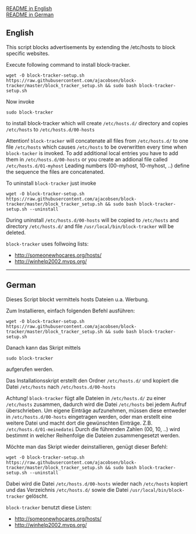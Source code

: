 <a href="#english">README in English</a><br/>
<a href="#german">README in German</a>

<a name="english"></a>
## English
This script blocks advertisements by extending the /etc/hosts to block specific websites.

Execute following command to install block-tracker.
```
wget -O block-tracker-setup.sh https://raw.githubusercontent.com/ajacobsen/block-tracker/master/block_tracker_setup.sh && sudo bash block-tracker-setup.sh
```

Now invoke 
```
sudo block-tracker 
```
to install block-tracker which will create `/etc/hosts.d/` directory and 
copies `/etc/hosts` to `/etc/hosts.d/00-hosts`

Attention! `block-tracker` will concatenate all files from `/etc/hosts.d/` to one file `/etc/hosts`
which causes `/etc/hosts` to be overwritten every time when `block-tacker` is invoked.
To add additional local entries you have to add them in `/etc/hosts.d/00-hosts`
or you create an addional file called `/etc/hosts.d/01-myhost`
Leading numbers (00-myhost, 10-myhost, ..) define the sequence the files are concatenated.

To uninstall `block-tracker` just invoke
```
wget -O block-tracker-setup.sh https://raw.githubusercontent.com/ajacobsen/block-tracker/master/block_tracker_setup.sh && sudo bash block-tracker-setup.sh --uninstall
```
During uninstall `/etc/hosts.d/00-hosts` will be copied to `/etc/hosts` and directory `/etc/hosts.d/` and file `/usr/local/bin/block-tracker` will be deleted.

`block-tracker` uses follwoing lists:
* http://someonewhocares.org/hosts/
* http://winhelp2002.mvps.org/
---
<a name="german"></a>
## German
Dieses Script blockt vermittels hosts Dateien u.a. Werbung.

Zum Installieren, einfach folgenden Befehl ausführen:
```
wget -O block-tracker-setup.sh https://raw.githubusercontent.com/ajacobsen/block-tracker/master/block_tracker_setup.sh && sudo bash block-tracker-setup.sh
```

Danach kann das Skript mittels
```
sudo block-tracker 
```
aufgerufen werden.

Das Installationsskript erstellt den Ordner `/etc/hosts.d/` und kopiert die Datei `/etc/hosts` nach `/etc/hosts.d/00-hosts`

Achtung! `block-tracker` fügt alle Dateien in `/etc/hosts.d/` zu einer `/etc/hosts`
zusammen, dadurch wird die Datei `/etc/hosts` bei jedem Aufruf überschrieben. 
Um eigene Einträge aufzunehmen, müssen diese entweder in `/etc/hosts.d/00-hosts`
eingetragen werden, oder man erstellt eine weitere Datei und macht
dort die gewünschten Einträge. Z.B. `/etc/hosts.d/01-meinedatei`
Durch die führenden Zahlen (00, 10, ..) wird bestimmt in welcher Reihenfolge
die Dateien zusammengesetzt werden.

Möchte man das Skript wieder deinstallieren, genügt dieser Befehl:
```
wget -O block-tracker-setup.sh https://raw.githubusercontent.com/ajacobsen/block-tracker/master/block_tracker_setup.sh && sudo bash block-tracker-setup.sh --uninstall
```
Dabei wird die Datei `/etc/hosts.d/00-hosts` wieder nach `/etc/hosts` kopiert und das Verzeichnis `/etc/hosts.d/` sowie die Datei `/usr/local/bin/block-tracker` gelöscht.

`block-tracker` benutzt diese Listen:
* http://someonewhocares.org/hosts/
* http://winhelp2002.mvps.org/

